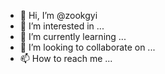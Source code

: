 - 👋 Hi, I’m @zookgyi
- 👀 I’m interested in ...
- 🌱 I’m currently learning ...
- 💞️ I’m looking to collaborate on ...
- 📫 How to reach me ...

<!---
zookgyi/zookgyi is a ✨ special ✨ repository because its `README.md` (this file) appears on your GitHub profile.
You can click the Preview link to take a look at your changes.
--->
